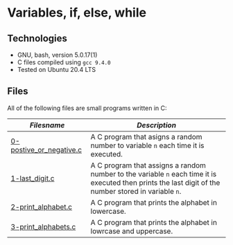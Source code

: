 # Variables, if, else, while

## Technologies

  * GNU, bash, version 5.0.17(1)
  * C files compiled using `gcc 9.4.0`
  * Tested on Ubuntu 20.4 LTS

## Files

All of the following files are small programs written in C:

| ***Filesname*** | ***Description*** |
|-----------------|-------------------|
| [0-postive_or_negative.c](0-positive_or_negative.c) | A C program that asigns a random number to variable `n` each time it is executed. |
| [1-last_digit.c](1-last_digit.c) | A C program that assigns a random number to the variable `n` each time it is executed then prints the last digit of the number stored in variable `n`. |
| [2-print_alphabet.c](2-print_alphabet.c) | A C program that prints the alphabet in lowercase. |
| [3-print_alphabets.c](3-print_alphabets.c) | A C program that prints the alphabet in lowrcase and uppercase. |
